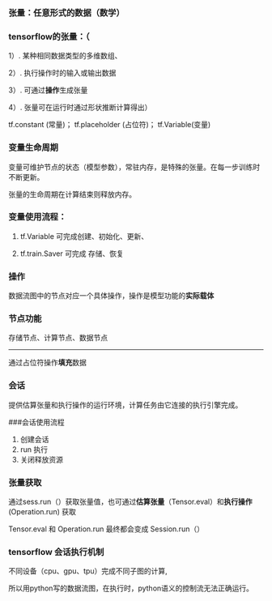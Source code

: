 ### 张量：任意形式的数据（数学）

### tensorflow的张量：（

1）. 某种相同数据类型的多维数组、

2）. 执行操作时的输入或输出数据
 
3）. 可通过**操作**生成张量

4）. 张量可在运行时通过形状推断计算得出）

tf.constant (常量)； tf.placeholder (占位符)； tf.Variable(变量)

### 变量生命周期
变量可维护节点的状态（模型参数），常驻内存，是特殊的张量。在每一步训练时不断更新。

张量的生命周期在计算结束则释放内存。

### 变量使用流程：

1. tf.Variable 可完成创建、初始化、更新、 

2. tf.train.Saver  可完成 存储、恢复

### 操作
数据流图中的节点对应一个具体操作，操作是模型功能的**实际载体**

### 节点功能
存储节点、计算节点、数据节点

---
通过占位符操作**填充**数据

### 会话
提供估算张量和执行操作的运行环境，计算任务由它连接的执行引擎完成。

###会话使用流程
1. 创建会话
2. run 执行
3. 关闭释放资源

### 张量获取
通过sess.run（）获取张量值，也可通过**估算张量**（Tensor.eval）和**执行操作**(Operation.run) 获取

Tensor.eval 和 Operation.run 最终都会变成 Session.run（）

### tensorflow 会话执行机制
不同设备（cpu、gpu、tpu）完成不同子图的计算,

所以用python写的数据流图，在执行时，python语义的控制流无法正确运行。








